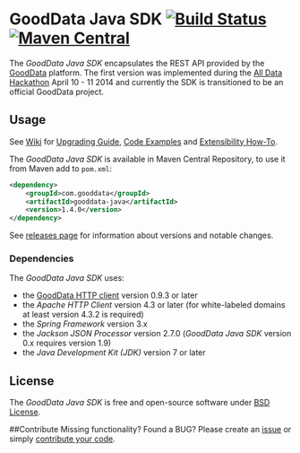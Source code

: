 # GoodData Java SDK [![Build Status](https://travis-ci.org/martiner/gooddata-java.png?branch=master)](https://travis-ci.org/martiner/gooddata-java) [![Maven Central](https://maven-badges.herokuapp.com/maven-central/com.gooddata/gooddata-java/badge.svg)](https://maven-badges.herokuapp.com/maven-central/com.gooddata/gooddata-java)

The *GoodData Java SDK* encapsulates the REST API provided by the [GoodData](http://www.gooddata.com) platform.
The first version was implemented during the [All Data Hackathon](http://hackathon.gooddata.com) April 10 - 11 2014
and currently the SDK is transitioned to be an official GoodData project.

## Usage

See [Wiki](https://github.com/martiner/gooddata-java/wiki) for
[Upgrading Guide](https://github.com/martiner/gooddata-java/wiki/Upgrading-GoodData-Java-SDK),
[Code Examples](https://github.com/martiner/gooddata-java/wiki/Code-Examples)
and [Extensibility How-To](https://github.com/martiner/gooddata-java/wiki/Extending-GoodData-Java-SDK).

The *GoodData Java SDK* is available in Maven Central Repository, to use it from Maven add to `pom.xml`:

```xml
<dependency>
    <groupId>com.gooddata</groupId>
    <artifactId>gooddata-java</artifactId>
    <version>1.4.0</version>
</dependency>
```

See [releases page](https://github.com/martiner/gooddata-java/releases) for information about versions and notable changes.

### Dependencies

The *GoodData Java SDK* uses:
* the [GoodData HTTP client](https://github.com/gooddata/gooddata-http-client) version 0.9.3 or later
* the *Apache HTTP Client* version 4.3 or later (for white-labeled domains at least version 4.3.2 is required)
* the *Spring Framework* version 3.x
* the *Jackson JSON Processor* version 2.7.0 (*GoodData Java SDK* version 0.x requires version 1.9)
* the *Java Development Kit (JDK)* version 7 or later

## License
The *GoodData Java SDK* is free and open-source software under [BSD License](LICENSE.txt).

##Contribute
Missing functionality? Found a BUG? Please create an [issue](https://github.com/martiner/gooddata-java/issues)
or simply [contribute your code](CONTRIBUTING.md).
